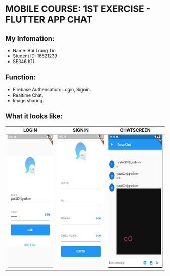 # MOBILE COURSE: 1ST EXERCISE - FLUTTER APP CHAT

## My Infomation:
- Name: Bùi Trung Tín
- Student ID: 16521239
- SE346.K11

## Function:
- Firebase Authencation: Login, Signin.
- Realtime Chat.
- Image sharing.

## What it looks like:
| LOGIN | SIGNIN | CHATSCREEN |
| ----- | ------ | ---------- |
| <img alt="Login" src="login.PNG" height="420"> | <img alt="Register" src="register.PNG" height="420"> | <img alt="Chatscreen" src="chatscreen.PNG" height="420"> |
